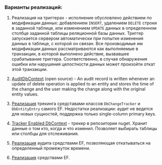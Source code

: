 ### Варианты реализаций:

1. Реализация на триггерах - исполнение обусловлено действием по модификации данных: добавлением `INSERT`, удалением `DELETE` строки в заданной таблице, или изменением `UPDATE` данных в определенном столбце заданной таблицы реляционной базы данных. Триггер запускается сервером автоматически при попытке изменения данных в таблице, с которой он связан. Все производимые им модификации данных рассматриваются как выполняемые в транзакции, в которой выполнено действие, вызвавшее срабатывание триггера. Соответственно, в случае обнаружения ошибки или нарушения целостности данных может произойти откат этой транзакции.

2. [AuditDbContext](https://auditdbcontext.codeplex.com/) (open source) - An audit record is written whenever an update of delete operation is applied to an entity and stores the time of the change and the user making the change along with the original entity values.
 
3. [Реализация](http://www.exceptionnotfound.net/entity-change-tracking-using-dbcontext-in-entity-framework-6/) трекинга средставами классов `DbChangeTracker` и  `DbEntityEntry` самого EF. 
Недостатки реализации: аудит не ведется для новых сущностей, поддержка только single-column primary keys.

4. [Tracker Enabled DbContext](http://bilal-fazlani.blogspot.ru/2013/09/adding-log-audit-feature-to-entity.htmlhttps://www.nuget.org/packages/TrackerEnabledDbContext) - трекер в репозитории nuget. Хранит данные о том кто, когда и что изменил. Позволяет выбирать таблицы или столбцы для отслеживания.

5. [Реализация](http://www.codeproject.com/Articles/34491/Implementing-Audit-Trail-using-Entity-Framework-Pa) аудита средствами EF, позволяющая откатываться на определенный промежуток времени.

6. [Реализация](http://blogs.msdn.com/b/simonince/archive/2009/04/20/auditing-data-changes-in-the-entity-framework-part-2.aspx) средствами EF.
